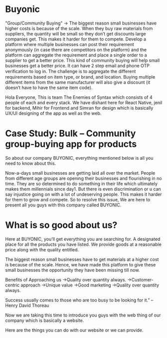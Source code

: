 # Buyonic
"Group/Community Buying"  -> The biggest reason small businesses have higher costs is because of the scale. When they buy raw materials from suppliers, the quantity will be small so they don’t get discounts large companies get. This makes it harder for them to compete. Develop a platform where multiple businesses can post their requirement anonymously (in case there are competitors on the platform) and the platform can aggregate the requirement and place a single order to a supplier to get a better price. This kind of community buying will help small businesses get a better price. It can have 2 step email and phone OTP veriﬁcation to log in. The challenge is to aggregate the different requirements based on item type, or brand, and location. Buying multiple different items from the same manufacturer will also give a discount (it doesn’t have to have the same item code).

Hola Everyone, This is team The Enemies of Syntax which consists of 4 people of each and every stack. We have dishant here for React Native, jenil for backend, Mihir for Frontend and Simran for design which is basically UX/UI designing of the app as well as the web.

# Case Study: Bulk – Community group-buying app for products
So about our company BUYONIC, everything mentioned below is all you need to know about this.

Now-a-days small businesses are getting laid all over the market. People from different age groups are opening their businesses and flourishing in no time. They are so determined to do something in their life which ultimately makes them millennials since day1. But there is even discrimination or u can say injustice going on with a lot of undeserving people. This makes it harder for them to grow and compete. So to resolve this issue, We are here to present all you guys with this company called BUYONIC. 

# What is so good about us?

Here at BUYONIC, you'll get everything you are searching for. A designated place for all the products you have listed. We provide goods at a reasonable price along with the quality entitled. 
 
The biggest reason small businesses have to get materials at a higher cost is because of the scale. Hence, we have made this platform to give these small businesses the opportunity they have been missing till now.

Benefits of Approaching us
->Quality over quantity always.
->Customer-centric approach
->Unique value
->Good marketing
->Quality over quantity always.

Success usually comes to those who are too busy to be looking for it.” – Henry David Thoreau

Now we are taking this time to introduce you guys with the web thing of our company which is basically a website.
 

Here are the things you can do with our website or we can provide.

